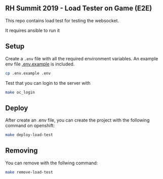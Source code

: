 ## RH Summit 2019 - Load Tester on Game (E2E)

This repo contains load test for testing the websocket.

It requires ansible to run it

## Setup

Create a `.env` file with all the required environment variables. An example env file [.env.example](.env.example) is included.

```bash
cp .env.example .env
```

Test that you can login to the server with

```bash
make oc_login
```

## Deploy
After create an .env file, you can create the project with the following command on openshift:

```bash
make deploy-load-test
```

## Removing 
You can remove with the follwing command: 

```bash
make remove-load-test
```